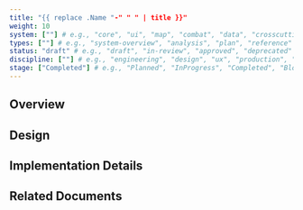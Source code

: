 ```yaml
---
title: "{{ replace .Name "-" " " | title }}"
weight: 10
system: [""] # e.g., "core", "ui", "map", "combat", "data", "crosscutting"
types: [""] # e.g., "system-overview", "analysis", "plan", "reference"
status: "draft" # e.g., "draft", "in-review", "approved", "deprecated"
discipline: [""] # e.g., "engineering", "design", "ux", "production", "qa"
stage: ["Completed"] # e.g., "Planned", "InProgress", "Completed", "Blocked"
---
```


## Overview

## Design

## Implementation Details

## Related Documents
